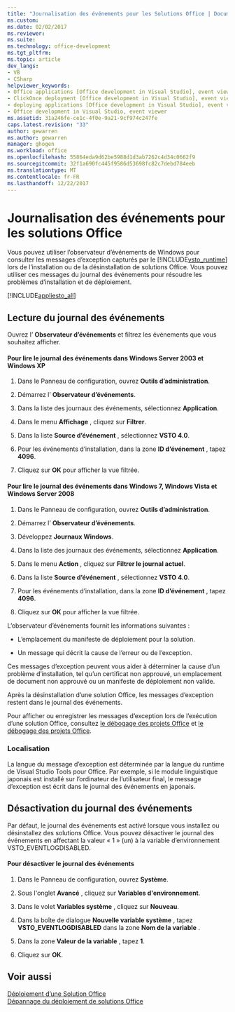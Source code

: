 ```yaml
---
title: "Journalisation des événements pour les Solutions Office | Documents Microsoft"
ms.custom: 
ms.date: 02/02/2017
ms.reviewer: 
ms.suite: 
ms.technology: office-development
ms.tgt_pltfrm: 
ms.topic: article
dev_langs:
- VB
- CSharp
helpviewer_keywords:
- Office applications [Office development in Visual Studio], event viewer
- ClickOnce deployment [Office development in Visual Studio], event viewer
- deploying applications [Office development in Visual Studio], event viewer
- Office development in Visual Studio, event viewer
ms.assetid: 31a246fe-ce1c-4f0e-9a21-9cf974c247fe
caps.latest.revision: "33"
author: gewarren
ms.author: gewarren
manager: ghogen
ms.workload: office
ms.openlocfilehash: 55864eda9d62be5988d1d3ab7262c4d34c0662f9
ms.sourcegitcommit: 32f1a690fc445f9586d53698fc82c7debd784eeb
ms.translationtype: MT
ms.contentlocale: fr-FR
ms.lasthandoff: 12/22/2017
---
```

# <a name="event-logging-for-office-solutions"></a>Journalisation des événements pour les solutions Office
  Vous pouvez utiliser l’observateur d’événements de Windows pour consulter les messages d’exception capturés par le [!INCLUDE[vsto_runtime](../vsto/includes/vsto-runtime-md.md)] lors de l’installation ou de la désinstallation de solutions Office. Vous pouvez utiliser ces messages du journal des événements pour résoudre les problèmes d’installation et de déploiement.  
  
 [!INCLUDE[appliesto_all](../vsto/includes/appliesto-all-md.md)]  
  
## <a name="reading-the-event-log"></a>Lecture du journal des événements  
 Ouvrez l’ **Observateur d’événements** et filtrez les événements que vous souhaitez afficher.  
  
#### <a name="to-read-the-event-log-in-windows-server-2003-and-windows-xp"></a>Pour lire le journal des événements dans Windows Server 2003 et Windows XP  
  
1.  Dans le Panneau de configuration, ouvrez **Outils d’administration**.  
  
2.  Démarrez l’ **Observateur d’événements**.  
  
3.  Dans la liste des journaux des événements, sélectionnez **Application**.  
  
4.  Dans le menu **Affichage** , cliquez sur **Filtrer**.  
  
5.  Dans la liste **Source d’événement** , sélectionnez **VSTO 4.0**.  
  
6.  Pour les événements d’installation, dans la zone **ID d’événement** , tapez **4096**.  
  
7.  Cliquez sur **OK** pour afficher la vue filtrée.  
  
#### <a name="to-read-the-event-log-in-windows-7-windows-vista-and-windows-server-2008"></a>Pour lire le journal des événements dans Windows 7, Windows Vista et Windows Server 2008  
  
1.  Dans le Panneau de configuration, ouvrez **Outils d’administration**.  
  
2.  Démarrez l’ **Observateur d’événements**.  
  
3.  Développez **Journaux Windows**.  
  
4.  Dans la liste des journaux des événements, sélectionnez **Application**.  
  
5.  Dans le menu **Action** , cliquez sur **Filtrer le journal actuel**.  
  
6.  Dans la liste **Source d’événement** , sélectionnez **VSTO 4.0**.  
  
7.  Pour les événements d’installation, dans la zone **ID d’événement** , tapez **4096**.  
  
8.  Cliquez sur **OK** pour afficher la vue filtrée.  
  
 L’observateur d’événements fournit les informations suivantes :  
  
-   L’emplacement du manifeste de déploiement pour la solution.  
  
-   Un message qui décrit la cause de l’erreur ou de l’exception.  
  
 Ces messages d’exception peuvent vous aider à déterminer la cause d’un problème d’installation, tel qu’un certificat non approuvé, un emplacement de document non approuvé ou un manifeste de déploiement non valide.  
  
 Après la désinstallation d’une solution Office, les messages d’exception restent dans le journal des événements.  
  
 Pour afficher ou enregistrer les messages d’exception lors de l’exécution d’une solution Office, consultez [le débogage des projets Office](../vsto/debugging-office-projects.md) et [le débogage des projets Office](../vsto/debugging-office-projects.md).  
  
### <a name="localization"></a>Localisation  
 La langue du message d’exception est déterminée par la langue du runtime de Visual Studio Tools pour Office. Par exemple, si le module linguistique japonais est installé sur l’ordinateur de l’utilisateur final, le message d’exception est écrit dans le journal des événements en japonais.  
  
## <a name="disabling-the-event-logger"></a>Désactivation du journal des événements  
 Par défaut, le journal des événements est activé lorsque vous installez ou désinstallez des solutions Office. Vous pouvez désactiver le journal des événements en affectant la valeur « 1 » (un) à la variable d’environnement VSTO_EVENTLOGDISABLED.  
  
#### <a name="to-disable-the-event-log"></a>Pour désactiver le journal des événements  
  
1.  Dans le Panneau de configuration, ouvrez **Système**.  
  
2.  Sous l'onglet **Avancé** , cliquez sur **Variables d'environnement**.  
  
3.  Dans le volet **Variables système** , cliquez sur **Nouveau**.  
  
4.  Dans la boîte de dialogue **Nouvelle variable système** , tapez **VSTO_EVENTLOGDISABLED** dans la zone **Nom de la variable** .  
  
5.  Dans la zone **Valeur de la variable** , tapez **1**.  
  
6.  Cliquez sur **OK**.  
  
## <a name="see-also"></a>Voir aussi  
 [Déploiement d’une Solution Office](../vsto/deploying-an-office-solution.md)   
 [Dépannage du déploiement de solutions Office](../vsto/troubleshooting-office-solution-deployment.md)  
  
  